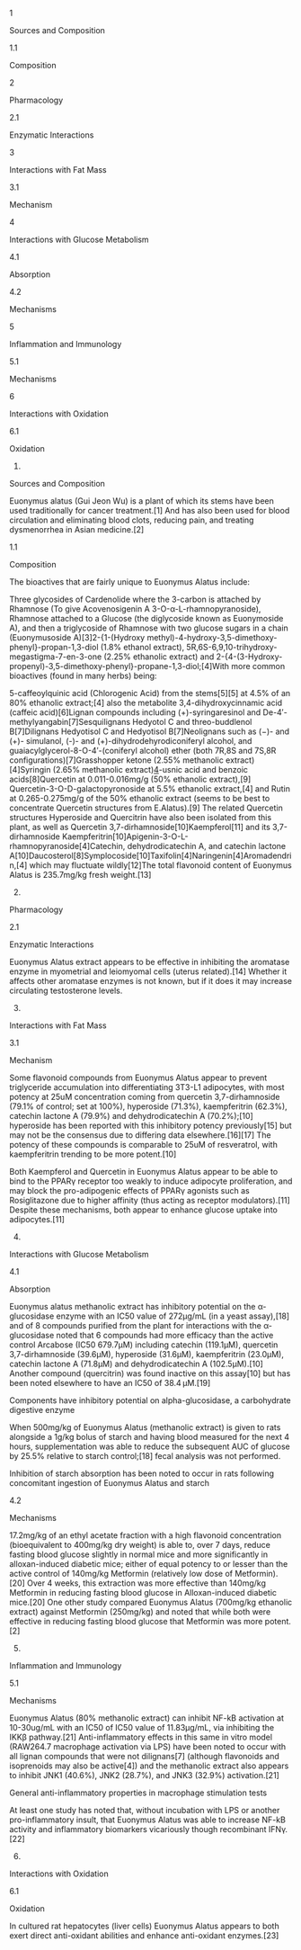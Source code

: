 1

Sources and Composition

1.1

Composition

2

Pharmacology

2.1

Enzymatic Interactions

3

Interactions with Fat Mass

3.1

Mechanism

4

Interactions with Glucose Metabolism

4.1

Absorption

4.2

Mechanisms

5

Inflammation and Immunology

5.1

Mechanisms

6

Interactions with Oxidation

6.1

Oxidation

1.

Sources and Composition

Euonymus alatus (Gui Jeon Wu) is a plant of which its stems have been used traditionally for cancer treatment.[1] And has also been used for blood circulation and eliminating blood clots, reducing pain, and treating dysmenorrhea in Asian medicine.[2]

1.1

Composition

The bioactives that are fairly unique to Euonymus Alatus include:

Three glycosides of Cardenolide where the 3-carbon is attached by Rhamnose (To give Acovenosigenin A 3-O-α-L-rhamnopyranoside), Rhamnose attached to a Glucose (the diglycoside known as Euonymoside A), and then a triglycoside of Rhamnose with two glucose sugars in a chain (Euonymusoside A)[3]2-{1-(Hydroxy methyl)-4-hydroxy-3,5-dimethoxy-phenyl}-propan-1,3-diol (1.8% ethanol extract), 5R,6S-6,9,10-trihydroxy-megastigma-7-en-3-one (2.25% ethanolic extract) and 2-{4-(3-Hydroxy-propenyl)-3,5-dimethoxy-phenyl}-propane-1,3-diol;[4]With more common bioactives (found in many herbs) being:

5-caffeoylquinic acid (Chlorogenic Acid) from the stems[5][5] at 4.5% of an 80% ethanolic extract;[4] also the metabolite 3,4-dihydroxycinnamic acid (caffeic acid)[6]Lignan compounds including (+)-syringaresinol and De-4′-methylyangabin[7]Sesquilignans Hedyotol C and threo-buddlenol B[7]Dilignans Hedyotisol C and Hedyotisol B[7]Neolignans such as (−)- and (+)- simulanol, (-)- and (+)-dihydrodehyrodiconiferyl alcohol, and guaiacylglycerol-8-O-4′-(coniferyl alcohol) ether (both 7R,8S and 7S,8R configurations)[7]Grasshopper ketone (2.55% methanolic extract)[4]Syringin (2.65% methanolic extract)[4](+)-usnic acid and benzoic acids[8]Quercetin at 0.011-0.016mg/g (50% ethanolic extract),[9] Quercetin-3-O-D-galactopyronoside at 5.5% ethanolic extract,[4] and Rutin at 0.265-0.275mg/g of the 50% ethanolic extract (seems to be best to concentrate Quercetin structures from E.Alatus).[9] The related Quercetin structures Hyperoside and Quercitrin have also been isolated from this plant, as well as Quercetin 3,7-dirhamnoside[10]Kaempferol[11] and its 3,7-dirhamnoside Kaempferitrin[10]Apigenin-3-O-L-rhamnopyranoside[4]Catechin, dehydrodicatechin A, and catechin lactone A[10]Daucosterol[8]Symplocoside[10]Taxifolin[4]Naringenin[4]Aromadendrin,[4] which may fluctuate wildly[12]The total flavonoid content of Euonymus Alatus is 235.7mg/kg fresh weight.[13]

2.

Pharmacology

2.1

Enzymatic Interactions

Euonymus Alatus extract appears to be effective in inhibiting the aromatase enzyme in myometrial and leiomyomal cells (uterus related).[14] Whether it affects other aromatase enzymes is not known, but if it does it may increase circulating testosterone levels.

3.

Interactions with Fat Mass

3.1

Mechanism

Some flavonoid compounds from Euonymus Alatus appear to prevent triglyceride accumulation into differentiating 3T3-L1 adipocytes, with most potency at 25uM concentration coming from quercetin 3,7-dirhamnoside (79.1% of control; set at 100%), hyperoside (71.3%), kaempferitrin (62.3%), catechin lactone A (79.9%) and dehydrodicatechin A (70.2%);[10] hyperoside has been reported with this inhibitory potency previously[15] but may not be the consensus due to differing data elsewhere.[16][17] The potency of these compounds is comparable to 25uM of resveratrol, with kaempferitrin trending to be more potent.[10]

Both Kaempferol and Quercetin in Euonymus Alatus appear to be able to bind to the PPARγ receptor too weakly to induce adipocyte proliferation, and may block the pro-adipogenic effects of PPARγ agonists such as Rosiglitazone due to higher affinity (thus acting as receptor modulators).[11] Despite these mechanisms, both appear to enhance glucose uptake into adipocytes.[11]

4.

Interactions with Glucose Metabolism

4.1

Absorption

Euonymus alatus methanolic extract has inhibitory potential on the α-glucosidase enzyme with an IC50 value of 272µg/mL (in a yeast assay),[18] and of 8 compounds purified from the plant for interactions with the α-glucosidase noted that 6 compounds had more efficacy than the active control Arcabose (IC50 679.7µM) including catechin (119.1µM), quercetin 3,7-dirhamnoside (39.6µM), hyperoside (31.6µM), kaempferitrin (23.0µM), catechin lactone A (71.8µM) and dehydrodicatechin A (102.5µM).[10] Another compound (quercitrin) was found inactive on this assay[10] but has been noted elsewhere to have an IC50 of 38.4 µM.[19]


Components have inhibitory potential on alpha-glucosidase, a carbohydrate digestive enzyme


When 500mg/kg of Euonymus Alatus (methanolic extract) is given to rats alongside a 1g/kg bolus of starch and having blood measured for the next 4 hours, supplementation was able to reduce the subsequent AUC of glucose by 25.5% relative to starch control;[18] fecal analysis was not performed.


Inhibition of starch absorption has been noted to occur in rats following concomitant ingestion of Euonymus Alatus and starch


4.2

Mechanisms

17.2mg/kg of an ethyl acetate fraction with a high flavonoid concentration (bioequivalent to 400mg/kg dry weight) is able to, over 7 days, reduce fasting blood glucose slightly in normal mice and more significantly in alloxan-induced diabetic mice; either of equal potency to or lesser than the active control of 140mg/kg Metformin (relatively low dose of Metformin).[20] Over 4 weeks, this extraction was more effective than 140mg/kg Metformin in reducing fasting blood glucose in Alloxan-induced diabetic mice.[20] One other study compared Euonymus Alatus (700mg/kg ethanolic extract) against Metformin (250mg/kg) and noted that while both were effective in reducing fasting blood glucose that Metformin was more potent.[2]

5.

Inflammation and Immunology

5.1

Mechanisms

Euonymus Alatus (80% methanolic extract) can inhibit NF-kB activation at 10-30ug/mL with an IC50 of IC50 value of 11.83μg/mL, via inhibiting the IKKβ pathway.[21] Anti-inflammatory effects in this same in vitro model (RAW264.7 macrophage activation via LPS) have been noted to occur with all lignan compounds that were not dilignans[7] (although flavonoids and isoprenoids may also be active[4]) and the methanolic extract also appears to inhibit JNK1 (40.6%), JNK2 (28.7%), and JNK3 (32.9%) activation.[21]


General anti-inflammatory properties in macrophage stimulation tests


At least one study has noted that, without incubation with LPS or another pro-inflammatory insult, that Euonymus Alatus was able to increase NF-kB activity and inflammatory biomarkers vicariously though recombinant IFNγ.[22]

6.

Interactions with Oxidation

6.1

Oxidation

In cultured rat hepatocytes (liver cells) Euonymus Alatus appears to both exert direct anti-oxidant abilities and enhance anti-oxidant enzymes.[23]

